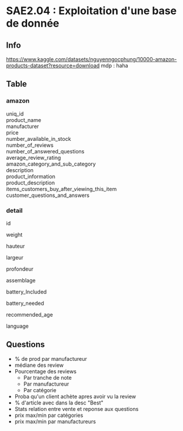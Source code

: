 # SAE2.04 : Exploitation d'une base de donnée

## Info

https://www.kaggle.com/datasets/nguyenngocphung/10000-amazon-products-dataset?resource=download
mdp : haha

## Table

### amazon

uniq_id  
product_name  
manufacturer  
price  
number_available_in_stock  
number_of_reviews  
number_of_answered_questions  
average_review_rating  
amazon_category_and_sub_category  
description  
product_information  
product_description  
items_customers_buy_after_viewing_this_item  
customer_questions_and_answers 

### detail

id

weight

hauteur

largeur

profondeur

assemblage

battery_Included

battery_needed

recommended_age

language

## Questions

* % de prod par manufactureur
* médiane des review
* Pourcentage des reviews 
  * Par tranche de note
  * Par manufactureur
  * Par catégorie
* Proba qu'un client achète apres avoir vu la review
* % d'article avec dans la desc "Best"
* Stats relation entre vente et reponse aux questions
* prix max/min par catégories
* prix max/min par manufactureurs
